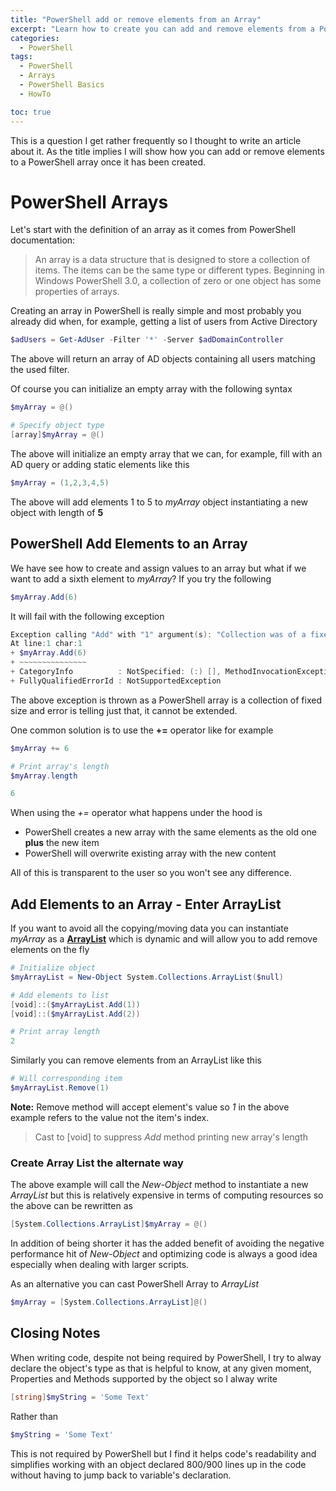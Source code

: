 ```yaml
---
title: "PowerShell add or remove elements from an Array"
excerpt: "Learn how to create you can add and remove elements from a PowerShell array through the use of list objects."
categories:
  - PowerShell
tags:
  - PowerShell
  - Arrays
  - PowerShell Basics
  - HowTo

toc: true
---
```


This is a question I get rather frequently so I thought to write an article about it. As the title implies I will show how you can add or remove elements to a PowerShell array once it has been created.

# PowerShell Arrays

Let's start with the definition of an array as it comes from PowerShell documentation:

> An array is a data structure that is designed to store a collection of items. The items can be the same type or different types.
> Beginning in Windows PowerShell 3.0, a collection of zero or one object has some properties of arrays.

Creating an array in PowerShell is really simple and most probably you already did when, for example, getting a list of users from Active Directory

```powershell
$adUsers = Get-AdUser -Filter '*' -Server $adDomainController
```

The above will return an array of AD objects containing all users matching the used filter.

Of course you can initialize an empty array with the following syntax

```powershell
$myArray = @()

# Specify object type
[array]$myArray = @()
```

The above will initialize an empty array that we can, for example, fill with an AD query or adding static elements like this

```powershell
$myArray = (1,2,3,4,5)
```

The above will add elements 1 to 5 to *myArray* object instantiating a new object with length of **5**

## PowerShell Add Elements to an Array

We have see how to create and assign values to an array but what if we want to add a sixth element to *myArray*? If you try the following

```powershell
$myArray.Add(6)
```

It will fail with the following exception

```powershell
Exception calling "Add" with "1" argument(s): "Collection was of a fixed size."
At line:1 char:1
+ $myArray.Add(6)
+ ~~~~~~~~~~~~~~~
+ CategoryInfo          : NotSpecified: (:) [], MethodInvocationException
+ FullyQualifiedErrorId : NotSupportedException
```

The above exception is thrown as a PowerShell array is a collection of fixed size and error is telling just that, it cannot be extended.

One common solution is to use the **+=** operator like for example

```powershell
$myArray += 6

# Print array's length
$myArray.length

6
```

When using the *+=* operator what happens under the hood is

- PowerShell creates a new array with the same elements as the old one **plus** the new item
- PowerShell will overwrite existing array with the new content

All of this is transparent to the user so you won't see any difference. 

## Add Elements to an Array - Enter ArrayList

If you want to avoid all the copying/moving data you can instantiate *myArray* as a **[ArrayList](https://docs.microsoft.com/en-us/dotnet/api/system.collections.arraylist?view=netframework-4.7.2)** which is dynamic and will allow you to add remove elements on the fly

```powershell
# Initialize object
$myArrayList = New-Object System.Collections.ArrayList($null)

# Add elements to list
[void]::($myArrayList.Add(1))
[void]::($myArrayList.Add(2))

# Print array length
2
```

Similarly you can remove elements from an ArrayList like this

```powershell
# Will corresponding item
$myArrayList.Remove(1)
```

**Note:** Remove method will accept element's value so *1* in the above example refers to the value not the item's index.

>Cast to [void] to suppress *Add* method printing new array's length

### Create Array List the alternate way

The above example will call the *New-Object* method to instantiate a new *ArrayList* but this is relatively expensive in terms of computing resources so the above can be rewritten as

```powershell
[System.Collections.ArrayList]$myArray = @()
```

In addition of being shorter it has the added benefit of avoiding the negative performance hit of *New-Object* and optimizing code is always a good idea especially when dealing with larger scripts.

As an alternative you can cast PowerShell Array to *ArrayList*

```powershell
$myArray = [System.Collections.ArrayList]@()
```

## Closing Notes

When writing code, despite not being required by PowerShell, I try to alway declare the object's type as that is helpful to know, at any given moment, Properties and Methods supported by the object so I alway write

```powershell
[string]$myString = 'Some Text'
```

Rather than 

```powershell
$myString = 'Some Text'
```

This is not required by PowerShell but I find it helps code's readability and simplifies working with an object declared 800/900 lines up in the code without having to jump back to variable's declaration.